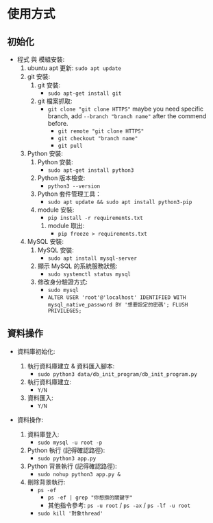 # 使用方式
## 初始化
- 程式 與 模組安裝:
  1. ubuntu apt 更新: `sudo apt update`
  2. git 安裝: 
     1. git 安裝: 
         - `sudo apt-get install git`
     2. git 檔案抓取: 
         - `git clone "git clone HTTPS"` maybe you need specific branch, add `--branch "branch name"` after the commend before.
           - `git remote "git clone HTTPS"`
           - `git checkout "branch name"`
           - `git pull`
  3. Python 安裝: 
     1. Python 安裝: 
         - `sudo apt-get install python3`
     2. Python 版本檢查: 
         - `python3 --version`
     3. Python 套件管理工具：
         - `sudo apt update && sudo apt install python3-pip`
     4. module 安裝:  
         - `pip install -r requirements.txt`
        1. module 取出:  
            - `pip freeze > requirements.txt `
  4. MySQL 安裝: 
     1. MySQL 安裝:
         - `sudo apt install mysql-server`
     2. 顯示 MySQL 的系統服務狀態:
         - `sudo systemctl status mysql`
     3. 修改身分驗證方式:
         - `sudo mysql`
         - `ALTER USER 'root'@'localhost' IDENTIFIED WITH mysql_native_password BY '想要設定的密碼'; FLUSH PRIVILEGES;`

## 資料操作
- 資料庫初始化:
  1. 執行資料庫建立 & 資料匯入腳本: 
      - `sudo python3 data/db_init_program/db_init_program.py`
  2. 執行資料庫建立: 
      - `Y/N`
  3. 資料匯入: 
      - `Y/N`

- 資料操作:
  1. 資料庫登入:
     - `sudo mysql -u root -p`
  2. Python 執行 (記得確認路徑):
     - `sudo python3 app.py`
  3. Python 背景執行 (記得確認路徑):
     - `sudo nohup python3 app.py &`
  4. 刪除背景執行:
     - `ps -ef`
       - `ps -ef | grep "你想撈的關鍵字"`
       - 其他指令參考: `ps -u root` / `ps -ax` / `ps -lf -u root`
     - `sudo kill '對象thread'`